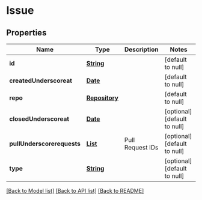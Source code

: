 # Issue
## Properties

Name | Type | Description | Notes
------------ | ------------- | ------------- | -------------
**id** | [**String**](string.md) |  | [default to null]
**createdUnderscoreat** | [**Date**](DateTime.md) |  | [default to null]
**repo** | [**Repository**](Repository.md) |  | [default to null]
**closedUnderscoreat** | [**Date**](DateTime.md) |  | [optional] [default to null]
**pullUnderscorerequests** | [**List**](string.md) | Pull Request IDs | [optional] [default to null]
**type** | [**String**](string.md) |  | [optional] [default to null]

[[Back to Model list]](../README.md#documentation-for-models) [[Back to API list]](../README.md#documentation-for-api-endpoints) [[Back to README]](../README.md)

